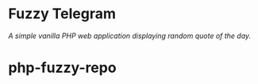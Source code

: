 # Fuzzy Telegram
*A simple vanilla PHP web application displaying random quote of the day.*

# php-fuzzy-repo
